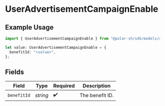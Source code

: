 # UserAdvertisementCampaignEnable

## Example Usage

```typescript
import { UserAdvertisementCampaignEnable } from "@polar-sh/sdk/models/components";

let value: UserAdvertisementCampaignEnable = {
  benefitId: "<value>",
};
```

## Fields

| Field              | Type               | Required           | Description        |
| ------------------ | ------------------ | ------------------ | ------------------ |
| `benefitId`        | *string*           | :heavy_check_mark: | The benefit ID.    |
